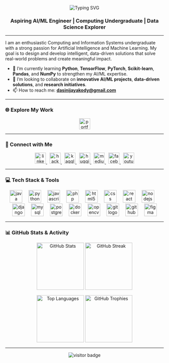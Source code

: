 <p align="center">
  <img src="https://readme-typing-svg.herokuapp.com?font=Fira+Code&weight=600&size=40&pause=1000&color=FF5733&center=true&vCenter=true&width=900&lines=Hi+There%2C+I'm+Dasini+Jayakody+%F0%9F%91%8B;Aspiring+AI%2FML+Engineer;Computing+Undergraduate;Data+Science+Explorer" alt="Typing SVG" />
</p>

<h3 align="center">Aspiring AI/ML Engineer | Computing Undergraduate | Data Science Explorer</h3>

---

I am an enthusiastic Computing and Information Systems undergraduate with a strong passion for Artificial Intelligence and Machine Learning. My goal is to design and develop intelligent, data-driven solutions that solve real-world problems and create meaningful impact.

- 🌱 I’m currently learning **Python**, **TensorFlow**, **PyTorch**, **Scikit-learn**, **Pandas**, and **NumPy** to strengthen my AI/ML expertise.  
- 👯 I’m looking to collaborate on **innovative AI/ML projects**, **data-driven solutions**, and **research initiatives**.  
- 📫 How to reach me: **dasinijayakody@gmail.com**

---

### 🌐 Explore My Work
<p align="center">
  <a href="https://dasinijayakody.github.io/dasini-portfolio/" target="_blank">
    <img src="https://img.shields.io/badge/🌍_Visit_My_Portfolio-0077B5?style=for-the-badge&logoColor=white" height="35" alt="portfolio link" />
  </a>
</p>

---

### 🤝 Connect with Me
<p align="center">
  <a href="https://www.linkedin.com/in/dasini-jayakody-79802625a" target="_blank">
    <img src="https://img.shields.io/badge/LinkedIn-0077B5?style=for-the-badge&logo=linkedin&logoColor=white" height="35" alt="linkedin logo" />
  </a>
  &nbsp;
  <a href="https://www.hackerrank.com/profile/dasinijayakody" target="_blank">
    <img src="https://img.shields.io/badge/HackerRank-2EC866?style=for-the-badge&logo=hackerrank&logoColor=white" height="35" alt="hackerrank logo" />
  </a>
  &nbsp;
  <a href="https://www.kaggle.com/dasinijayakody" target="_blank">
    <img src="https://img.shields.io/badge/Kaggle-20BEFF?style=for-the-badge&logo=kaggle&logoColor=white" height="35" alt="kaggle logo" />
  </a>
  &nbsp;
  <a href="https://huggingface.co/" target="_blank">
    <img src="https://img.shields.io/badge/Hugging%20Face-FFD54F?style=for-the-badge&logo=huggingface&logoColor=black" height="35" alt="huggingface logo" />
  </a>
  &nbsp;
  <a href="https://medium.com/@dasinijayakody" target="_blank">
    <img src="https://img.shields.io/badge/Medium-000000?style=for-the-badge&logo=medium&logoColor=white" height="35" alt="medium logo" />
  </a>
  &nbsp;
  <a href="https://www.facebook.com/dasini.jayakody/" target="_blank">
    <img src="https://img.shields.io/badge/Facebook-1877F2?style=for-the-badge&logo=facebook&logoColor=white" height="35" alt="facebook logo" />
  </a>
  &nbsp;
  <a href="https://www.youtube.com/" target="_blank">
    <img src="https://img.shields.io/badge/YouTube-FF0000?style=for-the-badge&logo=youtube&logoColor=white" height="35" alt="youtube logo" />
  </a>
</p>

---

### 💻 Tech Stack & Tools
<p align="center">
  <img src="https://cdn.jsdelivr.net/gh/devicons/devicon/icons/java/java-original.svg" height="40" alt="java logo" />
  <img width="12" />
  <img src="https://cdn.jsdelivr.net/gh/devicons/devicon/icons/python/python-original.svg" height="40" alt="python logo" />
  <img width="12" />
  <img src="https://cdn.jsdelivr.net/gh/devicons/devicon/icons/javascript/javascript-original.svg" height="40" alt="javascript logo" />
  <img width="12" />
  <img src="https://cdn.jsdelivr.net/gh/devicons/devicon/icons/php/php-original.svg" height="40" alt="php logo" />
  <img width="12" />
  <img src="https://cdn.jsdelivr.net/gh/devicons/devicon/icons/html5/html5-original.svg" height="40" alt="html5 logo" />
  <img width="12" />
  <img src="https://cdn.jsdelivr.net/gh/devicons/devicon/icons/css3/css3-original.svg" height="40" alt="css logo" />
  <img width="12" />
  <img src="https://cdn.jsdelivr.net/gh/devicons/devicon/icons/react/react-original.svg" height="40" alt="react logo" />
  <img width="12" />
  <img src="https://cdn.jsdelivr.net/gh/devicons/devicon/icons/nodejs/nodejs-original.svg" height="40" alt="nodejs logo" />
  <img width="12" />
  <img src="https://cdn.jsdelivr.net/gh/devicons/devicon/icons/django/django-plain.svg" height="40" alt="django logo" />
  <img width="12" />
  <img src="https://cdn.jsdelivr.net/gh/devicons/devicon/icons/mysql/mysql-original.svg" height="40" alt="mysql logo" />
  <img width="12" />
  <img src="https://cdn.jsdelivr.net/gh/devicons/devicon/icons/postgresql/postgresql-original.svg" height="40" alt="postgresql logo" />
  <img width="12" />
  <img src="https://cdn.jsdelivr.net/gh/devicons/devicon/icons/docker/docker-original.svg" height="40" alt="docker logo" />
  <img width="12" />
  <img src="https://cdn.jsdelivr.net/gh/devicons/devicon/icons/opencv/opencv-original.svg" height="40" alt="opencv logo" />
  <img width="12" />
  <img src="https://cdn.jsdelivr.net/gh/devicons/devicon/icons/git/git-original.svg" height="40" alt="git logo" />
  <img width="12" />
  <img src="https://cdn.jsdelivr.net/gh/devicons/devicon/icons/github/github-original.svg" height="40" alt="github logo" />
  <img width="12" />
  <img src="https://cdn.jsdelivr.net/gh/devicons/devicon/icons/figma/figma-original.svg" height="40" alt="figma logo" />
</p>

---

### 📊 GitHub Stats & Activity
<div align="center">

  <!-- First row: Main stats and streak -->
  <p>
    <img src="https://github-readme-stats.vercel.app/api?username=DasiniJayakody&show_icons=true&count_private=true&theme=dark&hide_border=false" height="150" alt="GitHub Stats" />
    <img src="https://streak-stats.demolab.com?user=DasiniJayakody&theme=dark&hide_border=false&border_radius=5" height="150" alt="GitHub Streak" />
  </p>

  <!-- Second row: Top languages and trophies -->
  <p>
    <img src="https://github-readme-stats.vercel.app/api/top-langs?username=DasiniJayakody&layout=compact&langs_count=6&theme=dark&hide_border=false" height="150" alt="Top Languages" />
    <img src="https://github-profile-trophy.vercel.app?username=DasiniJayakody&theme=dark_lover&no-bg=true&margin-w=4" height="150" alt="GitHub Trophies" />
  </p>
</div>

---

<div align="center">
  <img src="https://visitor-badge.laobi.icu/badge?page_id=DasiniJayakody.DasiniJayakody&" alt="visitor badge" />
</div>
